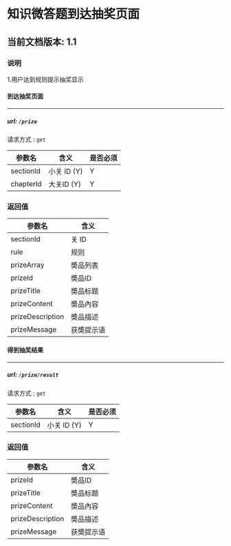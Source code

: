 # 知识微答题到达抽奖页面

## 当前文档版本: 1.1

### 说明
1.用户达到规则提示抽奖显示

#### 到达抽奖页面
--------------------------------
##### url: `/prize`
请求方式 : `get`

参数名    | 含义    | 是否必须
-------|--------|-----
sectionId      |小关 ID (Y)  | Y
chapterId      |大关ID (Y)   |Y

###  返回值

参数名  | 含义
---------|-------------
sectionId | 关 ID
rule |  规则
prizeArray | 奬品列表
prizeId | 奬品ID
prizeTitle | 奬品标题
prizeContent | 奬品內容
prizeDescription | 奬品描述
prizeMessage |  获奬提示语


#### 得到抽奖结果
--------------------------------
##### url: `/prize/result`
请求方式 : `get`

参数名    | 含义    | 是否必须
-------|--------|-----
sectionId      |小关 ID (Y)  | Y

###  返回值

参数名  | 含义
-------------|-------------
prizeId | 奬品ID
prizeTitle | 奬品标题
prizeContent | 奬品內容
prizeDescription | 奬品描述
prizeMessage |  获奬提示语
